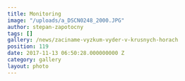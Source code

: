 ```yaml
---
title: Monitoring
image: "/uploads/a_DSCN0248_2000.JPG"
author: stepan-zapotocny
tags: []
gallery: /news/zaciname-vyzkum-vyder-v-krusnych-horach
position: 119
date: 2017-11-13 06:50:28.000000000 Z
category: gallery
layout: photo
---
```

